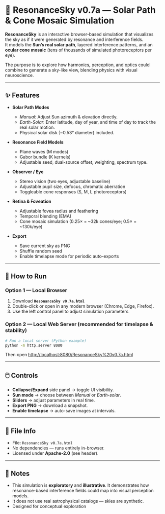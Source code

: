 # 🌌 ResonanceSky v0.7a — Solar Path & Cone Mosaic Simulation

**ResonanceSky** is an interactive browser-based simulation that visualizes the sky as if it were generated by resonance and interference fields.  
It models the **Sun’s real solar path**, layered interference patterns, and an **ocular cone mosaic** (tens of thousands of simulated photoreceptors per eye).  

The purpose is to explore how harmonics, perception, and optics could combine to generate a sky-like view, blending physics with visual neuroscience.

---

## ✨ Features

- **Solar Path Modes**
  - *Manual*: Adjust Sun azimuth & elevation directly.
  - *Earth-Solar*: Enter latitude, day of year, and time of day to track the real solar motion.
  - Physical solar disk (~0.53° diameter) included.

- **Resonance Field Models**
  - Plane waves (M modes)
  - Gabor bundle (K kernels)
  - Adjustable seed, dual-source offset, weighting, spectrum type.

- **Observer / Eye**
  - Stereo vision (two eyes, adjustable baseline)
  - Adjustable pupil size, defocus, chromatic aberration
  - Toggleable cone responses (S, M, L photoreceptors)

- **Retina & Foveation**
  - Adjustable fovea radius and feathering
  - Temporal blending (EMA)
  - Cone mosaic simulation (0.25× = ~32k cones/eye; 0.5× = ~130k/eye)

- **Export**
  - Save current sky as PNG
  - Shuffle random seed
  - Enable timelapse mode for periodic auto-exports

---

## 🚀 How to Run

### Option 1 — Local Browser
1. Download **`ResonanceSky v0.7a.html`**
2. Double-click or open in any modern browser (Chrome, Edge, Firefox).
3. Use the left control panel to adjust simulation parameters.

### Option 2 — Local Web Server (recommended for timelapse & stability)
```bash
# Run a local server (Python example)
python -m http.server 8080
```
Then open [http://localhost:8080/ResonanceSky%20v0.7a.html](http://localhost:8080/ResonanceSky%20v0.7a.html)

---

## 🖱️ Controls

- **Collapse/Expand** side panel → toggle UI visibility.
- **Sun mode** → choose between *Manual* or *Earth-solar*.
- **Sliders** → adjust parameters in real time.
- **Export PNG** → download a snapshot.
- **Enable timelapse** → auto-save images at intervals.

---

## 📂 File Info

- File: `ResonanceSky v0.7a.html`
- No dependencies — runs entirely in-browser.
- Licensed under **Apache-2.0** (see header).

---

## 🌌 Notes

- This simulation is **exploratory** and **illustrative**. It demonstrates how resonance-based interference fields could map into visual perception models.
- It does not use real astrophysical catalogs — skies are synthetic.
- Designed for conceptual exploration

